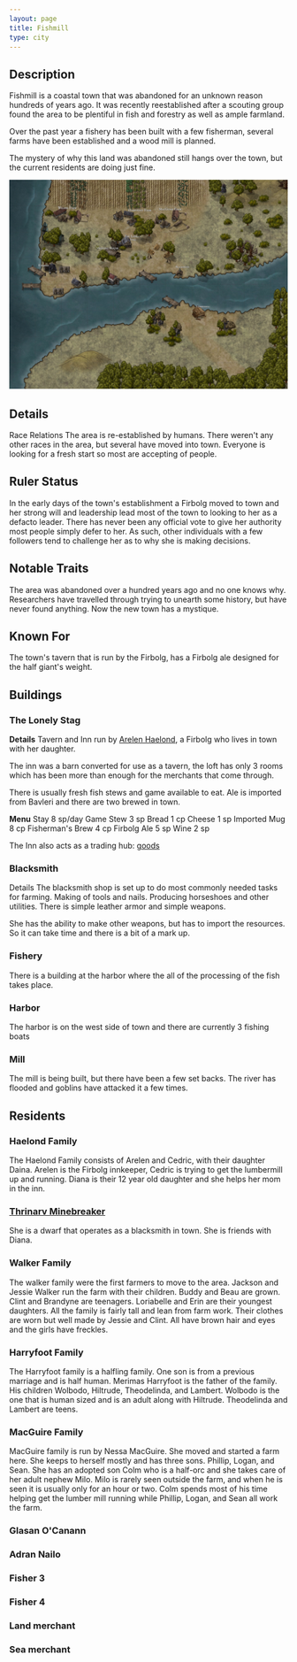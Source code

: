 ```yaml
---
layout: page
title: Fishmill
type: city
---
```


<!-- <div class="npc-row">
<div style="max-width: 50%" class="npc-column"> -->

## Description
Fishmill is a coastal town that was abandoned for an unknown reason hundreds of years ago. It was recently reestablished after a scouting group found the area to be plentiful in fish and forestry as well as ample farmland.

Over the past year a fishery has been built with a few fisherman, several farms have been established and a wood mill is planned.

The mystery of why this land was abandoned still hangs over the town, but the current residents are doing just fine.

<!-- </div>
<div style="max-width: 50%" class="npc-column"> -->

![Map of Fishmill](Fishmill.jpg "Map of Fishmill")

<!-- </div>
</div> -->

## Details
Race Relations
The area is re-established by humans.
There weren't any other races in the area, but several have moved into town.
Everyone is looking for a fresh start so most are accepting of people.

## Ruler Status
In the early days of the town's establishment a Firbolg moved to town and her strong will and leadership lead most of the town to looking to her as a defacto leader. There has never been any official vote to give her authority most people simply defer to her. As such, other individuals with a few followers tend to challenge her as to why she is making decisions.

## Notable Traits
The area was abandoned over a hundred years ago and no one knows why. Researchers have travelled through trying to unearth some history, but have never found anything. Now the new town has a mystique.

## Known For
The town's tavern that is run by the Firbolg, has a Firbolg ale designed for the half giant's weight.

## Buildings

### The Lonely Stag

**Details**
Tavern and Inn run by [Arelen Haelond](NPCs/ArelenHaelond), a Firbolg who lives in town with her daughter.

The inn was a barn converted for use as a tavern, the loft has only 3 rooms which has been more than enough for the merchants that come through.

There is usually fresh fish stews and game available to eat.
Ale is imported from Bavleri and there are two brewed in town.

**Menu**
Stay	8 sp/day
Game Stew	3 sp
Bread	1 cp
Cheese	1 sp
Imported Mug	8 cp
Fisherman's Brew	4 cp
Firbolg Ale	5 sp
Wine	2 sp

The Inn also acts as a trading hub: [goods](https://www.dndbeyond.com/sources/phb/equipment#TradeGoodsTable)

### Blacksmith

Details
The blacksmith shop is set up to do most commonly needed tasks for farming. Making of tools and nails. Producing horseshoes and other utilities. There is simple leather armor and simple weapons.

She has the ability to make other weapons, but has to import the resources. So it can take time and there is a bit of a mark up.

### Fishery

There is a building at the harbor where the all of the processing of the fish takes place.

### Harbor

The harbor is on the west side of town and there are currently 3 fishing boats

### Mill

The mill is being built, but there have been a few set backs. The river has flooded and goblins have attacked it a few times.

## Residents

### Haelond Family

The Haelond Family consists of Arelen and Cedric, with their daughter Daina. Arelen is the Firbolg innkeeper, Cedric is trying to get the lumbermill up and running. Diana is their 12 year old daughter and she helps her mom in the inn.

### [Thrinarv Minebreaker](NPCs/ThrinarvMinebreaker)

She is a dwarf that operates as a blacksmith in town. She is friends with Diana.

### Walker Family

The walker family were the first farmers to move to the area. Jackson and Jessie Walker run the farm with their children. Buddy and Beau are grown. Clint and Brandyne are teenagers. Loriabelle and Erin are their youngest daughters. All the family is fairly tall and lean from farm work. Their clothes are worn but well made by Jessie and Clint. All have brown hair and eyes and the girls have freckles.

### Harryfoot Family

The Harryfoot family is a halfling family. One son is from a previous marriage and is half human. Merimas Harryfoot is the father of the family. His children Wolbodo, Hiltrude, Theodelinda, and Lambert.
Wolbodo is the one that is human sized and is an adult along with Hiltrude. Theodelinda and Lambert are teens.

### MacGuire Family

MacGuire family is run by Nessa MacGuire. She moved and started a farm here. She keeps to herself mostly and has three sons. Phillip, Logan, and Sean. She has an adopted son Colm who is a half-orc and she takes care of her adult nephew Milo. Milo is rarely seen outside the farm, and when he is seen it is usually only for an hour or two.
Colm spends most of his time helping get the lumber mill running while Phillip, Logan, and Sean all work the farm.

### Glasan O'Canann

### Adran Nailo

### Fisher 3

### Fisher 4

### Land merchant

### Sea merchant